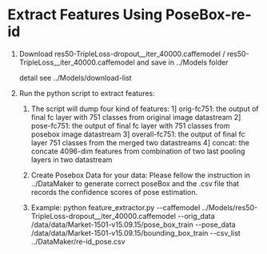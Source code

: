 # Extract Features Using PoseBox-re-id

1. Download res50-TripleLoss-dropout__iter_40000.caffemodel / res50-TripleLoss__iter_40000.caffemodel and save in ../Models folder

   detail see ../Models/download-list

2. Run the python script to extract features:

   1) The script will dump four kind of features: 1] orig-fc751: the output of final fc layer with 751 classes from original image datastream
      	  	      	   		  2] pose-fc751: the output of final fc layer with 751 classes from posebox image datastream
					  3] overall-fc751: the output of final fc layer 751 classes from the merged two datastreams
      	  	      	       		  4] concat: the concate 4096-dim features from combination of two last pooling layers in two datastream

   2) Create Posebox Data for your data:
      Please fellow the instruction in ../DataMaker to generate correct poseBox and the .csv file that records the confidence scores of pose estimation.

   2) Example:
      python feature_extractor.py --caffemodel ../Models/res50-TripleLoss-dropout__iter_40000.caffemodel
      	     			  --orig_data /data/data/Market-1501-v15.09.15/pose_box_train
				  --pose_data /data/data/Market-1501-v15.09.15/bounding_box_train
				  --csv_list ../DataMaker/re-id_pose.csv
